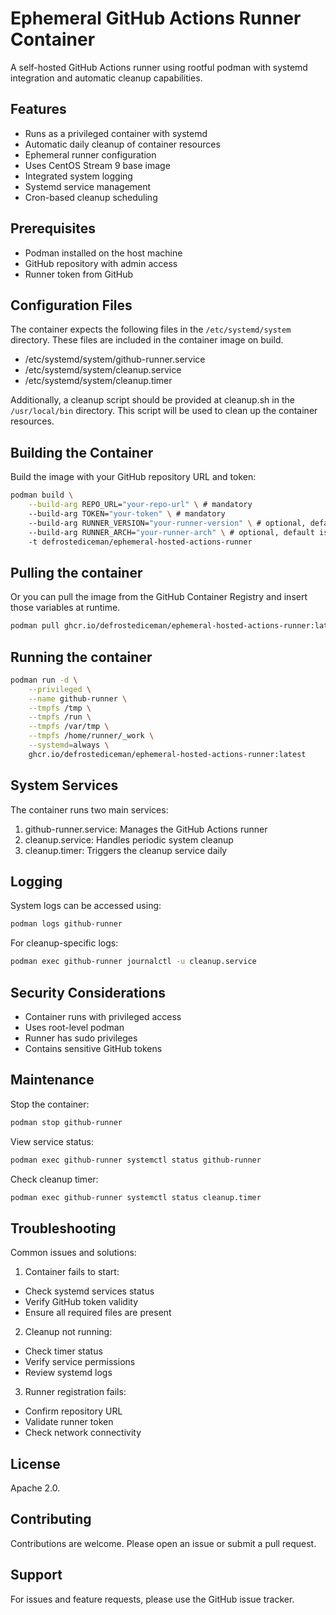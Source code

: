 # Ephemeral GitHub Actions Runner Container

A self-hosted GitHub Actions runner using rootful podman with systemd integration and automatic cleanup capabilities.

## Features

- Runs as a privileged container with systemd
- Automatic daily cleanup of container resources
- Ephemeral runner configuration
- Uses CentOS Stream 9 base image
- Integrated system logging
- Systemd service management
- Cron-based cleanup scheduling

## Prerequisites

- Podman installed on the host machine
- GitHub repository with admin access
- Runner token from GitHub

## Configuration Files

The container expects the following files in the `/etc/systemd/system` directory. These files are included in the container image on build.

- /etc/systemd/system/github-runner.service
- /etc/systemd/system/cleanup.service
- /etc/systemd/system/cleanup.timer

Additionally, a cleanup script should be provided at cleanup.sh in the `/usr/local/bin` directory. This script will be used to clean up the container resources.

## Building the Container

Build the image with your GitHub repository URL and token:

```bash
podman build \
    --build-arg REPO_URL="your-repo-url" \ # mandatory
    --build-arg TOKEN="your-token" \ # mandatory
    --build-arg RUNNER_VERSION="your-runner-version" \ # optional, default is 2.314.1
    --build-arg RUNNER_ARCH="your-runner-arch" \ # optional, default is x64
    -t defrostediceman/ephemeral-hosted-actions-runner
```

## Pulling the container

Or you can pull the image from the GitHub Container Registry and insert those variables at runtime.

```bash
podman pull ghcr.io/defrostediceman/ephemeral-hosted-actions-runner:latest
```

## Running the container

```bash
podman run -d \
    --privileged \
    --name github-runner \
    --tmpfs /tmp \
    --tmpfs /run \
    --tmpfs /var/tmp \
    --tmpfs /home/runner/_work \
    --systemd=always \
    ghcr.io/defrostediceman/ephemeral-hosted-actions-runner:latest
```

## System Services

The container runs two main services:
1. github-runner.service: Manages the GitHub Actions runner
2. cleanup.service: Handles periodic system cleanup
3. cleanup.timer: Triggers the cleanup service daily

## Logging

System logs can be accessed using:

```bash
podman logs github-runner
```

For cleanup-specific logs:

```bash
podman exec github-runner journalctl -u cleanup.service
```

## Security Considerations

- Container runs with privileged access
- Uses root-level podman
- Runner has sudo privileges
- Contains sensitive GitHub tokens

## Maintenance

Stop the container:

```bash
podman stop github-runner
```

View service status:

```bash
podman exec github-runner systemctl status github-runner
```

Check cleanup timer:

```bash
podman exec github-runner systemctl status cleanup.timer
```

## Troubleshooting

Common issues and solutions:

1. Container fails to start:
  - Check systemd services status
  - Verify GitHub token validity
  - Ensure all required files are present

2. Cleanup not running:
  - Check timer status
  - Verify service permissions
  - Review systemd logs

3. Runner registration fails:
  - Confirm repository URL
  - Validate runner token
  - Check network connectivity

## License

Apache 2.0.

## Contributing

Contributions are welcome. Please open an issue or submit a pull request.

## Support

For issues and feature requests, please use the GitHub issue tracker.